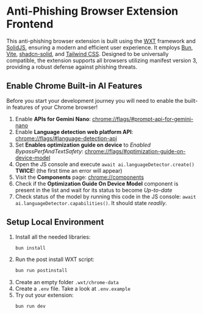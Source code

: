 # Anti-Phishing Browser Extension Frontend

This anti-phishing browser extension is built using the [WXT](https://wxt.dev/) framework and [SolidJS](https://www.solidjs.com/), ensuring a modern and efficient user experience. It employs [Bun](https://bun.sh/), [Vite](https://vite.dev/), [shadcn-solid](https://shadcn-solid.com/), and [Tailwind CSS](https://tailwindcss.com/). Designed to be universally compatible, the extension supports all browsers utilizing manifest version 3, providing a robust defense against phishing threats.

## Enable Chrome Built-in AI Features

Before you start your development journey you will need to enable the built-in features of your Chrome browser!

1. Enable **APIs for Gemini Nano**: [chrome://flags/#prompt-api-for-gemini-nano](chrome://flags/#prompt-api-for-gemini-nano)
2. Enable **Language detection web platform API**: [chrome://flags/#language-detection-api](chrome://flags/#language-detection-api)
3. Set **Enables optimization guide on device** to *Enabled BypassPerfAndTextSafety*: [chrome://flags/#optimization-guide-on-device-model](chrome://flags/#optimization-guide-on-device-model)
4. Open the JS console and execute `await ai.languageDetector.create()` **TWICE**! (the first time an error will appear)
5. Visit the **Components** page: [chrome://components](chrome://components)
6. Check if the **Optimization Guide On Device Model** component is present in the list and wait for its status to become *Up-to-date*
7. Check status of the model by running this code in the JS console: `await ai.languageDetector.capabilities()`. It should state *readily*.

## Setup Local Environment

1. Install all the needed libraries: 
   ```bash
   bun install
   ```
2. Run the post install WXT script:
   ```bash
   bun run postinstall
   ```
3. Create an empty folder `.wxt/chrome-data`
4. Create a `.env` file. Take a look at `.env.example`
5. Try out your extension:
    ```bash
    bun run dev
    ```
